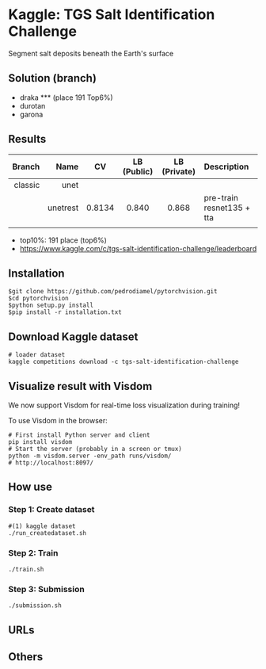 
# Kaggle: TGS Salt Identification Challenge
Segment salt deposits beneath the Earth's surface

## Solution (branch)

- draka *** (place 191 Top6%)
- durotan
- garona

## Results

| Branch   | Name     | CV      | LB (Public)    | LB (Private)   | Description               |
|---------:|---------:|:-------:|:--------------:|:--------------:|:--------------------------|
| classic  | unet     |         |                |                |                           |
|          | unetrest | 0.8134  | 0.840          | 0.868          | pre-train resnet135 + tta |
|          |          |         |                |                |                           |

- top10%: 191 place (top6%)
- https://www.kaggle.com/c/tgs-salt-identification-challenge/leaderboard

## Installation

    $git clone https://github.com/pedrodiamel/pytorchvision.git
    $cd pytorchvision
    $python setup.py install
    $pip install -r installation.txt

## Download Kaggle dataset
    
    # loader dataset 
    kaggle competitions download -c tgs-salt-identification-challenge

## Visualize result with Visdom

We now support Visdom for real-time loss visualization during training!

To use Visdom in the browser:

    # First install Python server and client 
    pip install visdom
    # Start the server (probably in a screen or tmux)
    python -m visdom.server -env_path runs/visdom/
    # http://localhost:8097/


## How use

### Step 1: Create dataset

    #(1) kaggle dataset
    ./run_createdataset.sh 

### Step 2: Train

    ./train.sh
    
### Step 3: Submission

    ./submission.sh

## URLs


## Others

